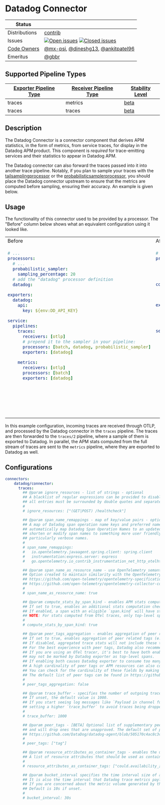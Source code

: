 # Datadog Connector

<!-- status autogenerated section -->
| Status        |           |
| ------------- |-----------|
| Distributions | [contrib] |
| Issues        | [![Open issues](https://img.shields.io/github/issues-search/open-telemetry/opentelemetry-collector-contrib?query=is%3Aissue%20is%3Aopen%20label%3Aconnector%2Fdatadog%20&label=open&color=orange&logo=opentelemetry)](https://github.com/open-telemetry/opentelemetry-collector-contrib/issues?q=is%3Aopen+is%3Aissue+label%3Aconnector%2Fdatadog) [![Closed issues](https://img.shields.io/github/issues-search/open-telemetry/opentelemetry-collector-contrib?query=is%3Aissue%20is%3Aclosed%20label%3Aconnector%2Fdatadog%20&label=closed&color=blue&logo=opentelemetry)](https://github.com/open-telemetry/opentelemetry-collector-contrib/issues?q=is%3Aclosed+is%3Aissue+label%3Aconnector%2Fdatadog) |
| [Code Owners](https://github.com/open-telemetry/opentelemetry-collector-contrib/blob/main/CONTRIBUTING.md#becoming-a-code-owner)    | [@mx-psi](https://www.github.com/mx-psi), [@dineshg13](https://www.github.com/dineshg13), [@ankitpatel96](https://www.github.com/ankitpatel96) |
| Emeritus      | [@gbbr](https://www.github.com/gbbr) |

[beta]: https://github.com/open-telemetry/opentelemetry-collector#beta
[contrib]: https://github.com/open-telemetry/opentelemetry-collector-releases/tree/main/distributions/otelcol-contrib

## Supported Pipeline Types

| [Exporter Pipeline Type] | [Receiver Pipeline Type] | [Stability Level] |
| ------------------------ | ------------------------ | ----------------- |
| traces | metrics | [beta] |
| traces | traces | [beta] |

[Exporter Pipeline Type]: https://github.com/open-telemetry/opentelemetry-collector/blob/main/connector/README.md#exporter-pipeline-type
[Receiver Pipeline Type]: https://github.com/open-telemetry/opentelemetry-collector/blob/main/connector/README.md#receiver-pipeline-type
[Stability Level]: https://github.com/open-telemetry/opentelemetry-collector#stability-levels
<!-- end autogenerated section -->

## Description

The Datadog Connector is a connector component that derives APM statistics, in the form of metrics, from service traces, for display in the Datadog APM product. This component is *required* for trace-emitting services and their statistics to appear in Datadog APM.

The Datadog connector can also forward the traces passed into it into another trace pipeline. Notably, if you plan to sample your traces with the [tailsamplingprocessor](https://github.com/open-telemetry/opentelemetry-collector-contrib/tree/main/processor/tailsamplingprocessor#tail-sampling-processor) or the [probabilisticsamplerprocessor](https://github.com/open-telemetry/opentelemetry-collector-contrib/tree/main/processor/probabilisticsamplerprocessor), you should place the Datadog connector upstream to ensure that the metrics are computed before sampling, ensuring their accuracy. An example is given below.

## Usage

The functionality of this connector used to be provided by a processor. The "Before" column below shows what an equivalent configuration using it looked like.

<table>
<tr>
<td> Before </td> <td> After </td>
</tr>
<tr>
<td valign="top">

```yaml
# ...
processors:
  # ...
  probabilistic_sampler:
    sampling_percentage: 20
  # add the "datadog" processor definition
  datadog:

exporters:
  datadog:
    api:
      key: ${env:DD_API_KEY}

service:
  pipelines:
    traces:
      receivers: [otlp]
      # prepend it to the sampler in your pipeline:
      processors: [batch, datadog, probabilistic_sampler]
      exporters: [datadog]

    metrics:
      receivers: [otlp]
      processors: [batch]
      exporters: [datadog]
```

</td><td valign="top">

```yaml
# ...
processors:
  # ...
  probabilistic_sampler:
    sampling_percentage: 20

connectors:
  # add the "datadog" connector definition and further configurations
  datadog/connector:

exporters:
  datadog:
    api:
      key: ${env:DD_API_KEY}

service:
  pipelines:
    traces:
      receivers: [otlp]
      processors: [batch]
      exporters: [datadog/connector]

    traces/2: # this pipeline uses sampling
      receivers: [datadog/connector]
      processors: [batch, probabilistic_sampler]
      exporters: [datadog]

    metrics:
      receivers: [datadog/connector]
      processors: [batch]
      exporters: [datadog]
```
</tr></table>

In this example configuration, incoming traces are received through OTLP, and processed by the Datadog connector in the `traces` pipeline. The traces are then forwarded to the `traces/2` pipeline, where a sample of them is exported to Datadog. In parallel, the APM stats computed from the full stream of traces are sent to the `metrics` pipeline, where they are exported to Datadog as well.

## Configurations

```yaml
connectors:
    datadog/connector:
      traces:
        ## @param ignore_resources - list of strings - optional
        ## A blacklist of regular expressions can be provided to disable certain traces based on their resource name
        ## all entries must be surrounded by double quotes and separated by commas.
        #
        # ignore_resources: ["(GET|POST) /healthcheck"]

        ## @param span_name_remappings - map of key/value pairs - optional
        ## A map of Datadog span operation name keys and preferred name valuues to update those names to. This can be used to
        ## automatically map Datadog Span Operation Names to an updated value, and is useful when a user wants to
        ## shorten or modify span names to something more user friendly in the case of instrumentation libraries with
        ## particularly verbose names.
        #
        # span_name_remappings:
        #   io.opentelemetry.javaagent.spring.client: spring.client
        #   instrumentation:express.server: express
        #   go.opentelemetry.io_contrib_instrumentation_net_http_otelhttp.client: http.client

        ## @param span_name_as_resource_name - use OpenTelemetry semantic convention for span naming - optional
        ## Option created to maintain similarity with the OpenTelemetry semantic conventions as discussed in the issue below.
        ## https://github.com/open-telemetry/opentelemetry-specification/tree/main/specification/trace/semantic_conventions
        ## https://github.com/open-telemetry/opentelemetry-collector-contrib/issues/1909
        #
        # span_name_as_resource_name: true

        ## @param compute_stats_by_span_kind - enables APM stats computation based on `span.kind` - optional
        ## If set to true, enables an additional stats computation check on spans to see they have an eligible `span.kind` (server, consumer, client, producer).
        ## If enabled, a span with an eligible `span.kind` will have stats computed. If disabled, only top-level and measured spans will have stats computed.
        ## NOTE: For stats computed from OTel traces, only top-level spans are considered when this option is off.
        #
        # compute_stats_by_span_kind: true

        ## @param peer_tags_aggregation - enables aggregation of peer related tags in Datadog exporter - optional
        ## If set to true, enables aggregation of peer related tags (e.g., `peer.service`, `db.instance`, etc.) in Datadog exporter.
        ## If disabled, aggregated trace stats will not include these tags as dimensions on trace metrics.
        ## For the best experience with peer tags, Datadog also recommends enabling `compute_stats_by_span_kind`.
        ## If you are using an OTel tracer, it's best to have both enabled because client/producer spans with relevant peer tags
        ## may not be marked by Datadog exporter as top-level spans.
        ## If enabling both causes Datadog exporter to consume too many resources, try disabling `compute_stats_by_span_kind` first.
        ## A high cardinality of peer tags or APM resources can also contribute to higher CPU and memory consumption.
        ## You can check for the cardinality of these fields by making trace search queries in the Datadog UI.
        ## The default list of peer tags can be found in https://github.com/DataDog/datadog-agent/blob/main/pkg/trace/stats/concentrator.go.
        #
        # peer_tags_aggregation: false

        ## @param trace_buffer - specifies the number of outgoing trace payloads to buffer before dropping - optional
        ## If unset, the default value is 1000.
        ## If you start seeing log messages like `Payload in channel full. Dropped 1 payload.` in the datadog exporter, consider
        ## setting a higher `trace_buffer` to avoid traces being dropped.
        #
        # trace_buffer: 1000

        ## @param peer_tags - [BETA] Optional list of supplementary peer tags that go beyond the defaults. The Datadog backend validates all tags
        ## and will drop ones that are unapproved. The default set of peer tags can be found at
        ## https://github.com/DataDog/datadog-agent/blob/505170c4ac8c3cbff1a61cf5f84b28d835c91058/pkg/trace/stats/concentrator.go#L55.
        #
        # peer_tags: ["tag"]

        ## @param resource_attributes_as_container_tags - enables the use of resource attributes as container tags - Optional
        ## A list of resource attributes that should be used as container tags.
        #
        # resource_attributes_as_container_tags: ["could.availability_zone", "could.region"]

        ## @param bucket_interval specifies the time interval size of aggregation buckets that aggregate the Datadog trace metrics.
        ## It is also the time interval that Datadog trace metrics payloads are flushed to the pipeline.
        ## If you are concerned about the metric volume generated by the Datadog connector and the resulting networking egress, try increasing bucket_interval.
        ## Default is 10s if unset.
        #
        # bucket_interval: 30s
```
